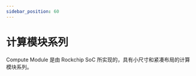 ```yaml
---
sidebar_position: 60
---
```


# 计算模块系列

Compute Module 是由 Rockchip SoC 所实现的，具有小尺寸和紧凑布局的计算模块系列。

<DocCardList />

